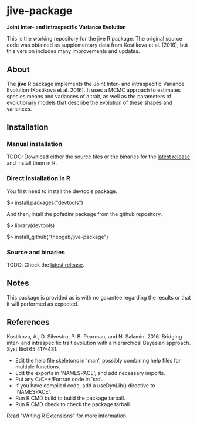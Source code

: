 # jive-package

**Joint Inter- and intraspecific Variance Evolution**

This is the working repository for the jive R package. The original source code was obtained as supplementary data from Kostikova et al. (2016), but this version includes many improvements and updates.

## About

The **jive** R package implements the Joint Inter- and intraspecific Variance Evolution (Kostikova et al. 2016). It uses a MCMC approach to estimates species means and variances of a trait, as well as the parameters of evolutionary models that describe the evolution of these shapes and variances.

## Installation

### Manual installation

TODO: Download either the source files or the binaries for the [latest release](https://github.com/simjoly/pofadinr/releases) and install them in R.

### Direct installation in R

You first need to install the devtools package.

$> install.packages("devtools")

And then, intall the pofadinr package from the github repository.

$> library(devtools)

$> install_github("theogab/jive-package")

### Source and binaries 

TODO: Check the [latest release](https://github.com/simjoly/pofadinr/releases).

## Notes

This package is provided as is with no garantee regarding the results or that it will performed as expected.

## References

Kostikova, A., D. Silvestro, P. B. Pearman, and N. Salamin. 2016. Bridging inter- and intraspecific trait evolution with a hierarchical Bayesian approach. Syst Biol 65:417–431.

* Edit the help file skeletons in 'man', possibly combining help files for multiple functions.
* Edit the exports in 'NAMESPACE', and add necessary imports.
* Put any C/C++/Fortran code in 'src'.
* If you have compiled code, add a useDynLib() directive to 'NAMESPACE'.
* Run R CMD build to build the package tarball.
* Run R CMD check to check the package tarball.

Read "Writing R Extensions" for more information.
